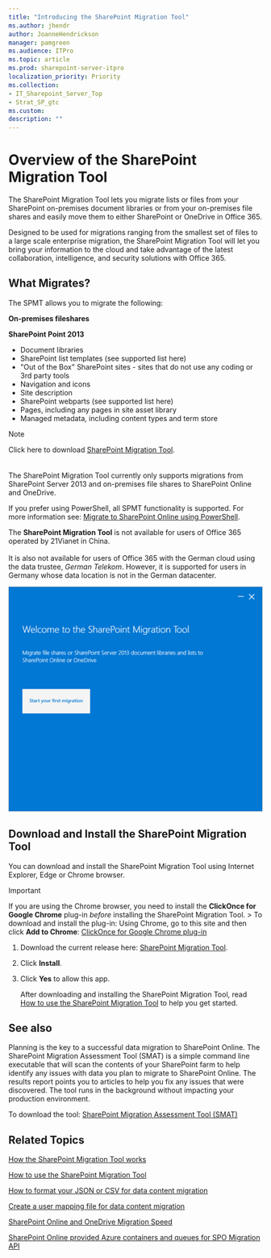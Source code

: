 ```yaml
---
title: "Introducing the SharePoint Migration Tool"
ms.author: jhendr
author: JoanneHendrickson
manager: pamgreen
ms.audience: ITPro
ms.topic: article
ms.prod: sharepoint-server-itpro
localization_priority: Priority
ms.collection: 
- IT_Sharepoint_Server_Top
- Strat_SP_gtc
ms.custom: 
description: ""
---
```


# Overview of the SharePoint Migration Tool

The SharePoint Migration Tool lets you migrate lists or files from your SharePoint on-premises document libraries or from your on-premises file shares and easily move them to either SharePoint or OneDrive in Office 365. 
  
Designed to be used for migrations ranging from the smallest set of files to a large scale enterprise migration, the SharePoint Migration Tool will let you bring your information to the cloud and take advantage of the latest collaboration, intelligence, and security solutions with Office 365.

## What Migrates?
The SPMT allows you to migrate the following:

**On-premises fileshares**

**SharePoint Point 2013**
-  Document libraries
-  SharePoint list templates (see supported list here)
-  "Out of the Box" SharePoint sites - sites that do not use any coding or 3rd party tools
- Navigation and icons
- Site description
- SharePoint webparts (see supported list here)
-  Pages, including any pages in site asset library
- Managed metadata, including content types and term store



>[!NOTE]
>Click here to download [SharePoint Migration Tool](http://spmtreleasescus.blob.core.windows.net/install/default.htm).  
<br><br>
>The SharePoint Migration Tool currently only supports migrations from SharePoint Server 2013 and on-premises file shares to SharePoint Online and OneDrive.
>
>If you prefer using PowerShell, all SPMT functionality is supported. For more information see: [Migrate to SharePoint Online using PowerShell](overview-spmt-ps-cmdlets.md).
>
>The **SharePoint Migration Tool** is not available for users of Office 365 operated by 21Vianet in China.  </br></br>It is also not available for users of Office 365 with the German cloud using the data trustee, *German Telekom*. However, it is supported for users in Germany whose data location is not in the German datacenter.
 

  
![SharePoint Migration Tool](media/SPMT-welcome-screen-520.png)
  
## Download and Install the SharePoint Migration Tool

You can download and install the SharePoint Migration Tool using Internet Explorer, Edge or Chrome browser.
  
> [!IMPORTANT]
> If you are using the Chrome browser, you need to install the **ClickOnce for Google Chrome** plug-in  *before*  installing the SharePoint Migration Tool. > To download and install the plug-in: Using Chrome, go to this site and then click **Add to Chrome**: [ClickOnce for Google Chrome plug-in](https://chrome.google.com/webstore/detail/clickonce-for-google-chro/kekahkplibinaibelipdcikofmedafmb?utm_source=chrome-app-launcher-info-dialog)
  
1. Download the current release here: [SharePoint Migration Tool](http://spmtreleasescus.blob.core.windows.net/install/default.htm).
    
2. Click **Install**.
    
3. Click **Yes** to allow this app. 
    
    After downloading and installing the SharePoint Migration Tool, read [How to use the SharePoint Migration Tool](how-to-use-the-sharepoint-migration-tool.md) to help you get started. 
    
## See also

Planning is the key to a successful data migration to SharePoint Online. The SharePoint Migration Assessment Tool (SMAT) is a simple command line executable that will scan the contents of your SharePoint farm to help identify any issues with data you plan to migrate to SharePoint Online. The results report points you to articles to help you fix any issues that were discovered. The tool runs in the background without impacting your production environment.
  
To download the tool: [SharePoint Migration Assessment Tool (SMAT)](https://www.microsoft.com/en-us/download/details.aspx?id=53598&amp;751be11f-ede8-5a0c-058c-2ee190a24fa6=True)
  
## Related Topics

[How the SharePoint Migration Tool works](how-the-sharepoint-migration-tool-works.md)
  
[How to use the SharePoint Migration Tool](how-to-use-the-sharepoint-migration-tool.md)
  
[How to format your JSON or CSV for data content migration](how-to-format-your-csv-file-for-data-content-migration.md)
  
[Create a user mapping file for data content migration](create-a-user-mapping-file-for-data-content-migration.md)
  
[SharePoint Online and OneDrive Migration Speed](sharepoint-online-and-onedrive-migration-speed.md)
  
[SharePoint Online provided Azure containers and queues for SPO Migration API](sharepoint-online-provided-azure-containers-and-queues-for-spo-migration-api.md)
  

